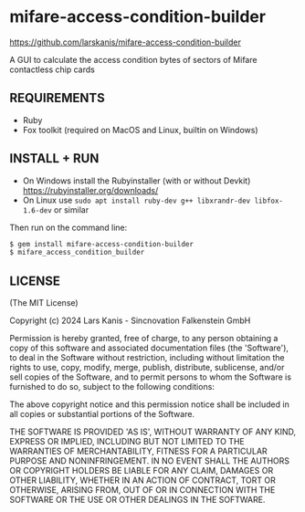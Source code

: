 mifare-access-condition-builder
===============================

https://github.com/larskanis/mifare-access-condition-builder

A GUI to calculate the access condition bytes of sectors of Mifare contactless chip cards

REQUIREMENTS
------------

* Ruby
* Fox toolkit (required on MacOS and Linux, builtin on Windows)

INSTALL + RUN
--------------

* On Windows install the Rubyinstaller (with or without Devkit) https://rubyinstaller.org/downloads/
* On Linux use `sudo apt install ruby-dev g++ libxrandr-dev libfox-1.6-dev` or similar

Then run on the command line:

```sh
$ gem install mifare-access-condition-builder
$ mifare_access_condition_builder
```

LICENSE
-------

(The MIT License)

Copyright (c) 2024 Lars Kanis - Sincnovation Falkenstein GmbH

Permission is hereby granted, free of charge, to any person obtaining
a copy of this software and associated documentation files (the
'Software'), to deal in the Software without restriction, including
without limitation the rights to use, copy, modify, merge, publish,
distribute, sublicense, and/or sell copies of the Software, and to
permit persons to whom the Software is furnished to do so, subject to
the following conditions:

The above copyright notice and this permission notice shall be
included in all copies or substantial portions of the Software.

THE SOFTWARE IS PROVIDED 'AS IS', WITHOUT WARRANTY OF ANY KIND,
EXPRESS OR IMPLIED, INCLUDING BUT NOT LIMITED TO THE WARRANTIES OF
MERCHANTABILITY, FITNESS FOR A PARTICULAR PURPOSE AND NONINFRINGEMENT.
IN NO EVENT SHALL THE AUTHORS OR COPYRIGHT HOLDERS BE LIABLE FOR ANY
CLAIM, DAMAGES OR OTHER LIABILITY, WHETHER IN AN ACTION OF CONTRACT,
TORT OR OTHERWISE, ARISING FROM, OUT OF OR IN CONNECTION WITH THE
SOFTWARE OR THE USE OR OTHER DEALINGS IN THE SOFTWARE.
